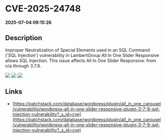 # CVE-2025-24748

**2025-07-04 09:15:26**

## Description
Improper Neutralization of Special Elements used in an SQL Command ('SQL Injection') vulnerability in LambertGroup All In One Slider Responsive allows SQL Injection. This issue affects All In One Slider Responsive: from n/a through 3.7.9.

![](https://img.shields.io/static/v1?label=Score&message=8.5&color=red)
![](https://img.shields.io/static/v1?label=Severity&message=HIGH&color=red)
![](https://img.shields.io/static/v1?label=CWE&message=SQL&color=green)

## Links
- [https://patchstack.com/database/wordpress/plugin/all_in_one_carousel/vulnerability/wordpress-all-in-one-slider-responsive-plugin-3-7-9-sql-injection-vulnerability?_s_id=cve](https://patchstack.com/database/wordpress/plugin/all_in_one_carousel/vulnerability/wordpress-all-in-one-slider-responsive-plugin-3-7-9-sql-injection-vulnerability?_s_id=cve)
